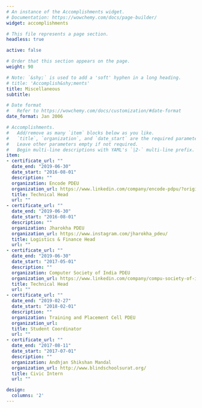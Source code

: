 ```yaml
---
# An instance of the Accomplishments widget.
# Documentation: https://wowchemy.com/docs/page-builder/
widget: accomplishments

# This file represents a page section.
headless: true

active: false

# Order that this section appears on the page.
weight: 90

# Note: `&shy;` is used to add a 'soft' hyphen in a long heading.
# title: 'Accomplish&shy;ments'
title: Miscellaneous
subtitle:

# Date format
#   Refer to https://wowchemy.com/docs/customization/#date-format
date_format: Jan 2006

# Accomplishments.
#   Add/remove as many `item` blocks below as you like.
#   `title`, `organization`, and `date_start` are the required parameters.
#   Leave other parameters empty if not required.
#   Begin multi-line descriptions with YAML's `|2-` multi-line prefix.
item:
- certificate_url: ""
  date_end: "2019-06-30"
  date_start: "2016-08-01"
  description: ""
  organization: Encode PDEU
  organization_url: https://www.linkedin.com/company/encode-pdpu/?originalSubdomain=in
  title: Technical Head
  url: ""
- certificate_url: ""
  date_end: "2019-06-30"
  date_start: "2016-08-01"
  description: ""
  organization: Jharokha PDEU
  organization_url: https://www.instagram.com/jharokha_pdeu/
  title: Logistics & Finance Head
  url: ""
- certificate_url: ""
  date_end: "2019-06-30"
  date_start: "2017-05-01"
  description: ""
  organization: Computer Society of India PDEU
  organization_url: https://www.linkedin.com/company/compu-society-of-india-pdpu/?originalSubdomain=in
  title: Technical Head
  url: ""
- certificate_url: ""
  date_end: "2019-02-27"
  date_start: "2018-02-01"
  description: ""
  organization: Training and Placement Cell PDEU
  organization_url: 
  title: Student Coordinator
  url: ""
- certificate_url: ""
  date_end: "2017-08-11"
  date_start: "2017-07-01"
  description: ""
  organization: Andhjan Shikshan Mandal
  organization_url: http://www.blindschoolsurat.org/
  title: Civic Intern
  url: ""

design:
  columns: '2' 
---
```

